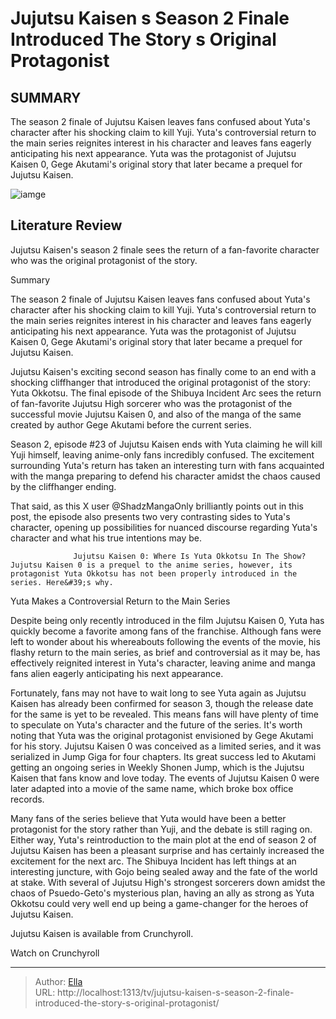 # Jujutsu Kaisen s Season 2 Finale Introduced The Story s Original Protagonist


## SUMMARY 



  The season 2 finale of Jujutsu Kaisen leaves fans confused about Yuta&#39;s character after his shocking claim to kill Yuji.   Yuta&#39;s controversial return to the main series reignites interest in his character and leaves fans eagerly anticipating his next appearance.   Yuta was the protagonist of Jujutsu Kaisen 0, Gege Akutami&#39;s original story that later became a prequel for Jujutsu Kaisen.  

![iamge](https://static1.srcdn.com/wordpress/wp-content/uploads/2023/12/yuta-from-jujutsu-kaisen-with-major-characters-from-the-shibuya-incident-in-the-background-1.jpg)

## Literature Review
Jujutsu Kaisen&#39;s season 2 finale sees the return of a fan-favorite character who was the original protagonist of the story.





Summary

  The season 2 finale of Jujutsu Kaisen leaves fans confused about Yuta&#39;s character after his shocking claim to kill Yuji.   Yuta&#39;s controversial return to the main series reignites interest in his character and leaves fans eagerly anticipating his next appearance.   Yuta was the protagonist of Jujutsu Kaisen 0, Gege Akutami&#39;s original story that later became a prequel for Jujutsu Kaisen.  







Jujutsu Kaisen&#39;s exciting second season has finally come to an end with a shocking cliffhanger that introduced the original protagonist of the story: Yuta Okkotsu. The final episode of the Shibuya Incident Arc sees the return of fan-favorite Jujutsu High sorcerer who was the protagonist of the successful movie Jujutsu Kaisen 0, and also of the manga of the same created by author Gege Akutami before the current series.

Season 2, episode #23 of Jujutsu Kaisen ends with Yuta claiming he will kill Yuji himself, leaving anime-only fans incredibly confused. The excitement surrounding Yuta&#39;s return has taken an interesting turn with fans acquainted with the manga preparing to defend his character amidst the chaos caused by the cliffhanger ending.


 

That said, as this X user @ShadzMangaOnly brilliantly points out in this post, the episode also presents two very contrasting sides to Yuta&#39;s character, opening up possibilities for nuanced discourse regarding Yuta&#39;s character and what his true intentions may be.




                  Jujutsu Kaisen 0: Where Is Yuta Okkotsu In The Show?   Jujutsu Kaisen 0 is a prequel to the anime series, however, its protagonist Yuta Okkotsu has not been properly introduced in the series. Here&#39;s why.    


 Yuta Makes a Controversial Return to the Main Series 
          

Despite being only recently introduced in the film Jujutsu Kaisen 0, Yuta has quickly become a favorite among fans of the franchise. Although fans were left to wonder about his whereabouts following the events of the movie, his flashy return to the main series, as brief and controversial as it may be, has effectively reignited interest in Yuta&#39;s character, leaving anime and manga fans alien eagerly anticipating his next appearance.

Fortunately, fans may not have to wait long to see Yuta again as Jujutsu Kaisen has already been confirmed for season 3, though the release date for the same is yet to be revealed. This means fans will have plenty of time to speculate on Yuta&#39;s character and the future of the series. It&#39;s worth noting that Yuta was the original protagonist envisioned by Gege Akutami for his story. Jujutsu Kaisen 0 was conceived as a limited series, and it was serialized in Jump Giga for four chapters. Its great success led to Akutami getting an ongoing series in Weekly Shonen Jump, which is the Jujutsu Kaisen that fans know and love today. The events of Jujutsu Kaisen 0 were later adapted into a movie of the same name, which broke box office records.




          

Many fans of the series believe that Yuta would have been a better protagonist for the story rather than Yuji, and the debate is still raging on. Either way, Yuta&#39;s reintroduction to the main plot at the end of season 2 of Jujutsu Kaisen has been a pleasant surprise and has certainly increased the excitement for the next arc. The Shibuya Incident has left things at an interesting juncture, with Gojo being sealed away and the fate of the world at stake. With several of Jujutsu High&#39;s strongest sorcerers down amidst the chaos of Psuedo-Geto&#39;s mysterious plan, having an ally as strong as Yuta Okkotsu could very well end up being a game-changer for the heroes of Jujutsu Kaisen.

Jujutsu Kaisen is available from Crunchyroll.

Watch on Crunchyroll



---

> Author: [Ella](https://instagram.hk.cn/)  
> URL: http://localhost:1313/tv/jujutsu-kaisen-s-season-2-finale-introduced-the-story-s-original-protagonist/  

